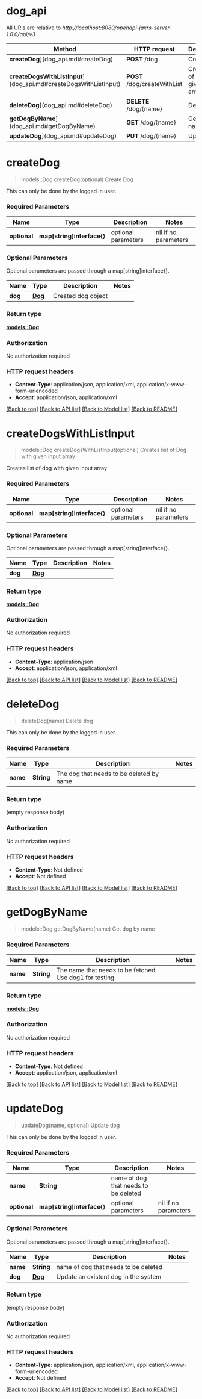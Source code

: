 # dog_api

All URIs are relative to *http://localhost:8080/openapi-jaxrs-server-1.0.0/api/v3*

Method | HTTP request | Description
------------- | ------------- | -------------
**createDog**](dog_api.md#createDog) | **POST** /dog | Create Dog
**createDogsWithListInput**](dog_api.md#createDogsWithListInput) | **POST** /dog/createWithList | Creates list of Dog with given input array
**deleteDog**](dog_api.md#deleteDog) | **DELETE** /dog/{name} | Delete dog
**getDogByName**](dog_api.md#getDogByName) | **GET** /dog/{name} | Get dog by name
**updateDog**](dog_api.md#updateDog) | **PUT** /dog/{name} | Update dog


# **createDog**
> models::Dog createDog(optional)
Create Dog

This can only be done by the logged in user.

### Required Parameters

Name | Type | Description  | Notes
------------- | ------------- | ------------- | -------------
 **optional** | **map[string]interface{}** | optional parameters | nil if no parameters

### Optional Parameters
Optional parameters are passed through a map[string]interface{}.

Name | Type | Description  | Notes
------------- | ------------- | ------------- | -------------
 **dog** | [**Dog**](Dog.md)| Created dog object | 

### Return type

[**models::Dog**](Dog.md)

### Authorization

No authorization required

### HTTP request headers

 - **Content-Type**: application/json, application/xml, application/x-www-form-urlencoded
 - **Accept**: application/json, application/xml

[[Back to top]](#) [[Back to API list]](../README.md#documentation-for-api-endpoints) [[Back to Model list]](../README.md#documentation-for-models) [[Back to README]](../README.md)

# **createDogsWithListInput**
> models::Dog createDogsWithListInput(optional)
Creates list of Dog with given input array

Creates list of dog with given input array

### Required Parameters

Name | Type | Description  | Notes
------------- | ------------- | ------------- | -------------
 **optional** | **map[string]interface{}** | optional parameters | nil if no parameters

### Optional Parameters
Optional parameters are passed through a map[string]interface{}.

Name | Type | Description  | Notes
------------- | ------------- | ------------- | -------------
 **dog** | [**Dog**](Dog.md)|  | 

### Return type

[**models::Dog**](Dog.md)

### Authorization

No authorization required

### HTTP request headers

 - **Content-Type**: application/json
 - **Accept**: application/json, application/xml

[[Back to top]](#) [[Back to API list]](../README.md#documentation-for-api-endpoints) [[Back to Model list]](../README.md#documentation-for-models) [[Back to README]](../README.md)

# **deleteDog**
> deleteDog(name)
Delete dog

This can only be done by the logged in user.

### Required Parameters

Name | Type | Description  | Notes
------------- | ------------- | ------------- | -------------
  **name** | **String**| The dog that needs to be deleted by name | 

### Return type

 (empty response body)

### Authorization

No authorization required

### HTTP request headers

 - **Content-Type**: Not defined
 - **Accept**: Not defined

[[Back to top]](#) [[Back to API list]](../README.md#documentation-for-api-endpoints) [[Back to Model list]](../README.md#documentation-for-models) [[Back to README]](../README.md)

# **getDogByName**
> models::Dog getDogByName(name)
Get dog by name



### Required Parameters

Name | Type | Description  | Notes
------------- | ------------- | ------------- | -------------
  **name** | **String**| The name that needs to be fetched. Use dog1 for testing.  | 

### Return type

[**models::Dog**](Dog.md)

### Authorization

No authorization required

### HTTP request headers

 - **Content-Type**: Not defined
 - **Accept**: application/json, application/xml

[[Back to top]](#) [[Back to API list]](../README.md#documentation-for-api-endpoints) [[Back to Model list]](../README.md#documentation-for-models) [[Back to README]](../README.md)

# **updateDog**
> updateDog(name, optional)
Update dog

This can only be done by the logged in user.

### Required Parameters

Name | Type | Description  | Notes
------------- | ------------- | ------------- | -------------
  **name** | **String**| name of dog that needs to be deleted | 
 **optional** | **map[string]interface{}** | optional parameters | nil if no parameters

### Optional Parameters
Optional parameters are passed through a map[string]interface{}.

Name | Type | Description  | Notes
------------- | ------------- | ------------- | -------------
 **name** | **String**| name of dog that needs to be deleted | 
 **dog** | [**Dog**](Dog.md)| Update an existent dog in the system | 

### Return type

 (empty response body)

### Authorization

No authorization required

### HTTP request headers

 - **Content-Type**: application/json, application/xml, application/x-www-form-urlencoded
 - **Accept**: Not defined

[[Back to top]](#) [[Back to API list]](../README.md#documentation-for-api-endpoints) [[Back to Model list]](../README.md#documentation-for-models) [[Back to README]](../README.md)

